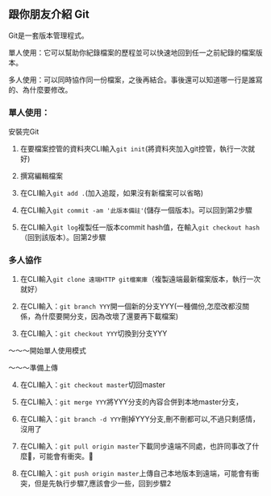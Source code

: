 ## 跟你朋友介紹 Git
Git是一套版本管理程式。

單人使用：它可以幫助你紀錄檔案的歷程並可以快速地回到任一之前紀錄的檔案版本。

多人使用：可以同時協作同一份檔案，之後再結合。事後還可以知道哪一行是誰寫的、為什麼要修改。

### 單人使用：

安裝完Git

1. 在要檔案控管的資料夾CLI輸入`git init`(將資料夾加入git控管，執行一次就好)

2. 撰寫編輯檔案

3. 在CLI輸入`git add .`(加入追蹤，如果沒有新檔案可以省略)

4. 在CLI輸入`git commit -am '此版本備註'`(儲存一個版本)。可以回到第2步驟 

5. 在CLI輸入`git log`複製任一版本commit hash值，在輸入`git checkout hash`（回到該版本）。回第2步驟

### 多人協作

1. 在CLI輸入`git clone 遠端HTTP git檔案庫`（複製遠端最新檔案版本，執行一次就好）

2. 在CLI輸入：`git branch YYY`開一個新的分支YYY(一種備份,怎麼改都沒關係，為什麼要開分支，因為改壞了還要再下載檔案) 

3. 在CLI輸入：`git checkout YYY`切換到分支YYY 

～～～開始單人使用模式

～～～準備上傳

4. 在CLI輸入：`git checkout master`切回master

5. 在CLI輸入：`git merge YYY`將YYY分支的內容合併到本地master分支，

6. 在CLI輸入：`git branch -d YYY`刪掉YYY分支,刪不刪都可以,不過只剩感情，沒用了

7. 在CLI輸入：`git pull origin master`下載同步遠端不同處，也許同事改了什麼，可能會有衝突。

8. 在CLI輸入：`git push origin master`上傳自己本地版本到遠端，可能會有衝突，但是先執行步驟7,應該會少一些，回到步驟2



